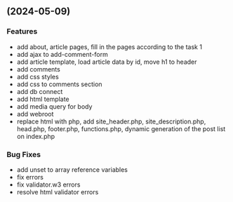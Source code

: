 ## (2024-05-09)

### Features

- add about, article pages, fill in the pages according to the task 1
- add ajax to add-comment-form
- add article template, load article data by id, move h1 to header
- add comments
- add css styles
- add css to comments section
- add db connect
- add html template
- add media query for body
- add webroot
- replace html with php, add site_header.php, site_description.php, head.php, footer.php, functions.php, dynamic generation of the post list on index.php

### Bug Fixes

- add unset to array reference variables
- fix errors
- fix validator.w3 errors
- resolve html validator errors
